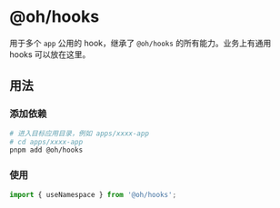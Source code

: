 # @oh/hooks

用于多个 `app` 公用的 hook，继承了 `@oh/hooks` 的所有能力。业务上有通用 hooks 可以放在这里。

## 用法

### 添加依赖

```bash
# 进入目标应用目录，例如 apps/xxxx-app
# cd apps/xxxx-app
pnpm add @oh/hooks
```

### 使用

```ts
import { useNamespace } from '@oh/hooks';
```
